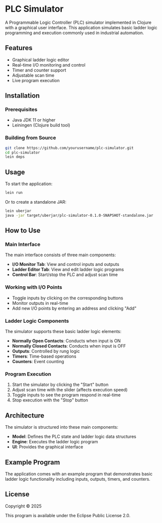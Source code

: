 # PLC Simulator

A Programmable Logic Controller (PLC) simulator implemented in Clojure with a graphical user interface. This application simulates basic ladder logic programming and execution commonly used in industrial automation.

## Features

- Graphical ladder logic editor
- Real-time I/O monitoring and control
- Timer and counter support
- Adjustable scan time
- Live program execution

## Installation

### Prerequisites

- Java JDK 11 or higher
- Leiningen (Clojure build tool)

### Building from Source

```bash
git clone https://github.com/yourusername/plc-simulator.git
cd plc-simulator
lein deps
```

## Usage

To start the application:

```bash
lein run
```

Or to create a standalone JAR:

```bash
lein uberjar
java -jar target/uberjar/plc-simulator-0.1.0-SNAPSHOT-standalone.jar
```

## How to Use

### Main Interface

The main interface consists of three main components:
- **I/O Monitor Tab**: View and control inputs and outputs
- **Ladder Editor Tab**: View and edit ladder logic programs
- **Control Bar**: Start/stop the PLC and adjust scan time

### Working with I/O Points

- Toggle inputs by clicking on the corresponding buttons
- Monitor outputs in real-time
- Add new I/O points by entering an address and clicking "Add"

### Ladder Logic Components

The simulator supports these basic ladder logic elements:
- **Normally Open Contacts**: Conducts when input is ON
- **Normally Closed Contacts**: Conducts when input is OFF
- **Outputs**: Controlled by rung logic
- **Timers**: Time-based operations
- **Counters**: Event counting

### Program Execution

1. Start the simulator by clicking the "Start" button
2. Adjust scan time with the slider (affects execution speed)
3. Toggle inputs to see the program respond in real-time
4. Stop execution with the "Stop" button

## Architecture

The simulator is structured into these main components:

- **Model**: Defines the PLC state and ladder logic data structures
- **Engine**: Executes the ladder logic program
- **UI**: Provides the graphical interface

## Example Program

The application comes with an example program that demonstrates basic ladder logic functionality including inputs, outputs, timers, and counters.

## License

Copyright © 2025

This program is available under the Eclipse Public License 2.0.
